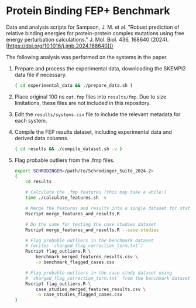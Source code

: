 # Protein Binding FEP+ Benchmark

Data and analysis scripts for Sampson, J. M. et al. "Robust prediction of relative binding energies for protein-protein complex mutations using free energy perturbation calculations."  J. Mol. Biol. 436, 168640 (2024). [https://doi.org/10.1016/j.jmb.2024.168640]()


The following analysis was performed on the systems in the paper.

1. Prepare and process the experimental data, downloading the SKEMPI2 data file if necessary.

    ```bash
    ( cd experimental_data && ./prepare_data.sh )
    ```

2. Place original 100 ns `out.fmp` files into `results/fmp`.  Due to size limitations, these files are not included in this repository.

3. Edit the `results/systems.csv` file to include the relevant metadata for each system.

4. Compile the FEP results dataset, including experimental data and derived data columns.

    ```bash
    ( cd results && ./compile_dataset.sh -v )
    ```

5. Flag probable outliers from the .fmp files.

    ```bash
    export SCHRODINGER=/path/to/Schrodinger_Suite_2024-2>
    (
        cd results

        # Calculate the .fmp features (this may take a while!)
        time ./calculate_features.sh -v

        # Merge the features and results into a single dataset for stats
        Rscript merge_features_and_results.R

        # Do the same for testing the case studies dataset
        Rscript merge_features_and_results.R --case-studies

        # Flag probable outliers in the benchmark dataset
        # (writes `charged_flag_correction_term.txt`)
        Rscript flag_outliers.R \
            benchmark_merged_features_results.csv \
            -o benchmark_flagged_cases.csv

        # Flag probable outliers in the case study dataset using
        # `charged_flag_correction_term.txt` from the benchmark dataset
        Rscript flag_outliers.R \
            case_studies_merged_features_results.csv \
            -o case_studies_flagged_cases.csv
    )
    ```
